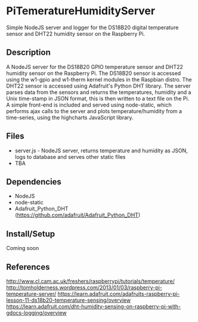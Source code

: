 PiTemeratureHumidityServer
=============

Simple NodeJS server and logger for the DS18B20 digital temperature sensor and DHT22 humidity sensor on the Raspberry Pi.

Description
-----------
A NodeJS server for the DS18B20 GPIO temperature sensor and DHT22 humidity sensor on the Raspberry Pi. The DS18B20 sensor is accessed using the w1-gpio and w1-therm kernel modules in the Raspbian distro. The DHT22 sensor is accessed using Adafruit's Python DHT library. The server parses data from the sensors and returns the temperatures, humidity and a Unix time-stamp in JSON format, this is then written to a text file on the Pi. A simple front-end is included and served using node-static, which performs ajax calls to the server and plots temperature/humidity from a time-series, using the highcharts JavaScript library.

Files
-----
* server.js - NodeJS server, returns temperature and humidity as JSON, logs to database and serves other static files
* TBA

Dependencies
------------
* NodeJS
* node-static
* Adafruit_Python_DHT (https://github.com/adafruit/Adafruit_Python_DHT)

Install/Setup
-------------
Coming soon

References
----------
http://www.cl.cam.ac.uk/freshers/raspberrypi/tutorials/temperature/
http://tomholderness.wordpress.com/2013/01/03/raspberry-pi-temperature-server/
https://learn.adafruit.com/adafruits-raspberry-pi-lesson-11-ds18b20-temperature-sensing/overview
https://learn.adafruit.com/dht-humidity-sensing-on-raspberry-pi-with-gdocs-logging/overview
